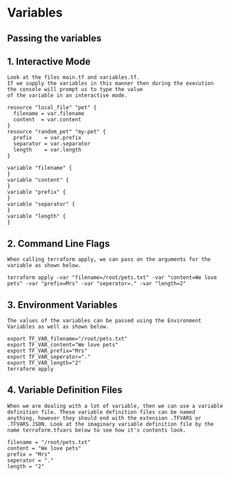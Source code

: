 # Variables

## Passing the variables

## 1. Interactive Mode
    Look at the files main.tf and variables.tf.
    If we supply the variables in this manner then during the execution the console will prompt us to type the value 
    of the variable in an interactive mode.

```terraform:
resource "local_file" "pet" {
  filename = var.filename
  content  = var.content
}
resource "random_pet" "my-pet" {
  prefix    = var.prefix
  separator = var.separator
  length    = var.length
}
```

```terraform:
variable "filename" {
}
variable "content" {
}
variable "prefix" {
}
variable "separator" {
}
variable "length" {
}
```

## 2. Command Line Flags
    When calling terraform apply, we can pass on the arguments for the variable as shown below.
```terraform:
terraform apply -var "filename=/root/pets.txt" -var "content=We love pets" -var "prefix=Mrs" -var "seperator=." -var "length=2"
```

## 3. Environment Variables
    The values of the variables can be passed using the Environment Variables as well as shown below.
```terraform:
export TF_VAR_filename="/root/pets.txt"
export TF_VAR_content="We love pets"
export TF_VAR_prefix="Mrs"
export TF_VAR_seperator="."
export TF_VAR_length="2"
terraform apply
```

## 4. Variable Definition Files
    When we are dealing with a lot of variable, then we can use a variable definition file. These variable definition files can be named anything, however they should end with the extension .TFVARS or .TFVARS.JSON. Look at the imaginary variable definition file by the name terraform.tfvars below to see how it's contents look.
```terraform:
filename = "/root/pets.txt"
content = "We love pets"
prefix = "Mrs"
seperator = "."
length = "2"
``` 